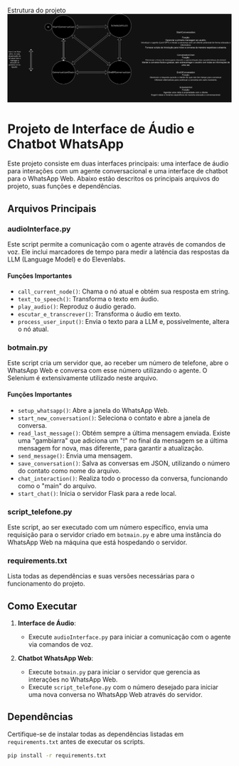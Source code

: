 Estrutura do projeto
![Structure](images/nodes.jpg)

# Projeto de Interface de Áudio e Chatbot WhatsApp

Este projeto consiste em duas interfaces principais: uma interface de áudio para interações com um agente conversacional e uma interface de chatbot para o WhatsApp Web. Abaixo estão descritos os principais arquivos do projeto, suas funções e dependências.

## Arquivos Principais

### audioInterface.py

Este script permite a comunicação com o agente através de comandos de voz. Ele inclui marcadores de tempo para medir a latência das respostas da LLM (Language Model) e do Elevenlabs.

#### Funções Importantes

- `call_current_node()`: Chama o nó atual e obtém sua resposta em string.
- `text_to_speech()`: Transforma o texto em áudio.
- `play_audio()`: Reproduz o áudio gerado.
- `escutar_e_transcrever()`: Transforma o áudio em texto.
- `process_user_input()`: Envia o texto para a LLM e, possivelmente, altera o nó atual.

### botmain.py

Este script cria um servidor que, ao receber um número de telefone, abre o WhatsApp Web e conversa com esse número utilizando o agente. O Selenium é extensivamente utilizado neste arquivo.

#### Funções Importantes

- `setup_whatsapp()`: Abre a janela do WhatsApp Web.
- `start_new_conversation()`: Seleciona o contato e abre a janela de conversa.
- `read_last_message()`: Obtém sempre a última mensagem enviada. Existe uma "gambiarra" que adiciona um "!" no final da mensagem se a última mensagem for nova, mas diferente, para garantir a atualização.
- `send_message()`: Envia uma mensagem.
- `save_conversation()`: Salva as conversas em JSON, utilizando o número do contato como nome do arquivo.
- `chat_interaction()`: Realiza todo o processo da conversa, funcionando como o "main" do arquivo.
- `start_chat()`: Inicia o servidor Flask para a rede local.

### script_telefone.py

Este script, ao ser executado com um número específico, envia uma requisição para o servidor criado em `botmain.py` e abre uma instância do WhatsApp Web na máquina que está hospedando o servidor.

### requirements.txt

Lista todas as dependências e suas versões necessárias para o funcionamento do projeto.

## Como Executar

1. **Interface de Áudio**:
   - Execute `audioInterface.py` para iniciar a comunicação com o agente via comandos de voz.

2. **Chatbot WhatsApp Web**:
   - Execute `botmain.py` para iniciar o servidor que gerencia as interações no WhatsApp Web.
   - Execute `script_telefone.py` com o número desejado para iniciar uma nova conversa no WhatsApp Web através do servidor.

## Dependências

Certifique-se de instalar todas as dependências listadas em `requirements.txt` antes de executar os scripts.

```sh
pip install -r requirements.txt
